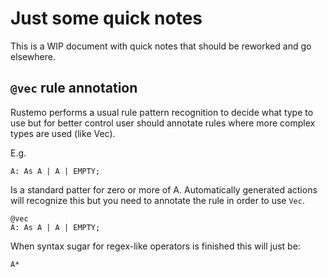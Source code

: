 # Just some quick notes

This is a WIP document with quick notes that should be reworked and go elsewhere.

## `@vec` rule annotation

Rustemo performs a usual rule pattern recognition to decide what type to use but
for better control user should annotate rules where more complex types are used (like Vec).

E.g. 

```
A: As A | A | EMPTY;
```

Is a standard patter for zero or more of A. Automatically generated actions
will recognize this but you need to annotate the rule in order to use `Vec`.

```
@vec
A: As A | A | EMPTY;
```

When syntax sugar for regex-like operators is finished this will just be:

```
A*
```


